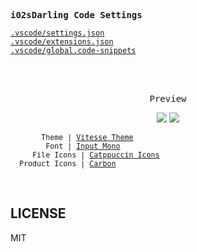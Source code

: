<samp><b>i02sDarling Code Settings</b></samp>

[`.vscode/settings.json`](./.vscode/settings.json)<br>
[`.vscode/extensions.json`](./.vscode/extensions.json)<br>
[`.vscode/global.code-snippets`](./.vscode/global.code-snippets)

<br>
<br>
<p align="center"><samp>Preview</samp></p>
<p align="center">
<img src="https://github.com/user-attachments/assets/5b17a5a5-1bb2-4f4a-9416-25277fb7c611">
<img src="https://github.com/user-attachments/assets/bc2244ce-c8e4-4f41-b1a4-745fb1b403bb">



<sub><samp>&nbsp;&nbsp;&nbsp;&nbsp;&nbsp;&nbsp;&nbsp;Theme | <a href="https://github.com/antfu/vscode-theme-vitesse">Vitesse Theme</a><br>
&nbsp;&nbsp;&nbsp;&nbsp;&nbsp;&nbsp;&nbsp;&nbsp;Font | <a href="http://input.fontbureau.com/">Input Mono</a><br>
&nbsp;&nbsp;&nbsp;&nbsp;&nbsp;File Icons | <a href="https://marketplace.visualstudio.com/items?itemName=Catppuccin.catppuccin-vsc-icons">Catppuccin Icons</a><br>
&nbsp;&nbsp;Product Icons | <a href="https://github.com/antfu/vscode-icons-carbon">Carbon</a>&nbsp;&nbsp;&nbsp;&nbsp;&nbsp;&nbsp;</samp></sub>
</p>

<br>

## LICENSE

MIT
